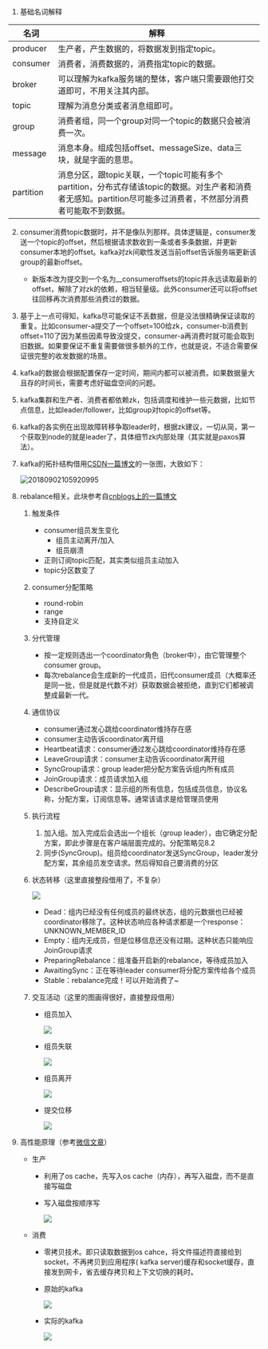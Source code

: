 

1. 基础名词解释

| 名词      | 解释                                                         |
| --------- | ------------------------------------------------------------ |
| producer  | 生产者，产生数据的，将数据发到指定topic。                    |
| consumer  | 消费者，消费数据的，消费指定topic的数据。                    |
| broker    | 可以理解为kafka服务端的整体，客户端只需要跟他打交道即可，不用关注其内部。 |
| topic     | 理解为消息分类或者消息组即可。                               |
| group     | 消费者组，同一个group对同一个topic的数据只会被消费一次。     |
| message   | 消息本身。组成包括offset、messageSize、data三块，就是字面的意思。 |
| partition | 消息分区，跟topic关联，一个topic可能有多个partition，分布式存储该topic的数据。对生产者和消费者无感知。partition尽可能多过消费者，不然部分消费者可能取不到数据。 |

2. consumer消费topic数据时，并不是像队列那样。具体逻辑是，consumer发送一个topic的offset，然后根据请求数收到一条或者多条数据，并更新consumer本地的offset。kafka对zk间歇性发送当前offset告诉服务端更新该group的最新offset。

   - 新版本改为提交到一个名为__consumeroffsets的topic并永远读取最新的offset，解除了对zk的依赖，相当轻量级。此外consumer还可以将offset往回移再次消费那些消费过的数据。

3. 基于上一点可得知，kafka尽可能保证不丢数据，但是没法很精确保证读取的重复。比如consumer-a提交了一个offset=100给zk，consumer-b消费到offset=110了因为某些因素导致没提交，consumer-a再消费时就可能会取到旧数据。如果要保证不重复需要做很多额外的工作，也就是说，不适合需要保证很完整的收发数据的场景。

4. kafka的数据会根据配置保存一定时间，期间内都可以被消费。如果数据量大且存的时间长，需要考虑好磁盘空间的问题。

5. kafka集群和生产者、消费者都依赖zk，包括调度和维护一些元数据，比如节点信息，比如leader/follower，比如group对topic的offset等。

6. kafka的各实例在出现故障转移争取leader时，根据zk建议，一切从简，第一个获取到node的就是leader了，具体细节zk内部处理（其实就是paxos算法）。

7. kafka的拓扑结构借用[CSDN一篇博文](https://blog.csdn.net/u010020099/article/details/82290403)的一张图，大致如下：

   ![20180902105920995](20180902105920995.png)

8. rebalance相关。此块参考自[cnblogs上的一篇博文](http://www.cnblogs.com/huxi2b/p/6223228.html)

   1. 触发条件
      - consumer组员发生变化
        - 组员主动离开/加入
        - 组员崩溃
      - 正则订阅topic匹配，其实类似组员主动加入
      - topic分区数变了

   2. consumer分配策略
      - round-robin
      - range
      - 支持自定义

   3. 分代管理

      - 按一定规则选出一个coordinator角色（broker中），由它管理整个consumer group。
      - 每次rebalance会生成新的一代成员，旧代consumer成员（大概率还是同一批，但是就是代数不对）获取数据会被拒绝，直到它们都被调整成最新一代。

   4. 通信协议

      - consumer通过发心跳给coordinator维持存在感
      - consumer主动告诉coordinator离开组
      - Heartbeat请求：consumer通过发心跳给coordinator维持存在感
      - LeaveGroup请求：consumer主动告诉coordinator离开组
      - SyncGroup请求：group leader把分配方案告诉组内所有成员
      - JoinGroup请求：成员请求加入组
      - DescribeGroup请求：显示组的所有信息，包括成员信息，协议名称，分配方案，订阅信息等。通常该请求是给管理员使用

   5. 执行流程

      1. 加入组。加入完成后会选出一个组长（group leader），由它确定分配方案，即此步骤是在客户端层面完成的。分配策略见8.2
      2. 同步(SyncGroup)。组员给coordinator发送SyncGroup，leader发分配方案，其余组员发空请求。然后得知自己要消费的分区

   6. 状态转移（这里直接整段借用了，不复杂）

      ![](735367-20161226180046945-1657832046.png)

      - Dead：组内已经没有任何成员的最终状态，组的元数据也已经被coordinator移除了。这种状态响应各种请求都是一个response： UNKNOWN_MEMBER_ID
      - Empty：组内无成员，但是位移信息还没有过期。这种状态只能响应JoinGroup请求
      - PreparingRebalance：组准备开启新的rebalance，等待成员加入
      - AwaitingSync：正在等待leader consumer将分配方案传给各个成员
      - Stable：rebalance完成！可以开始消费了~

   7. 交互活动（这里的图画得很好，直接整段借用）

      - 组员加入

        ![](735367-20180122172838209-863721577.png)

      - 组员失联

        ![](735367-20180122172921209-2006292699.png)

      - 组员离开

        ![](735367-20180122172958600-838820663.png)

      - 提交位移

        ![](735367-20180122173024959-506110104.png)

9. 高性能原理（参考[微信文章](https://mp.weixin.qq.com/s/g1TdX3Cce45MlBK384gAWA)）

   - 生产

     - 利用了os cache，先写入os cache（内存），再写入磁盘，而不是直接写磁盘

     - 写入磁盘按顺序写

       ![](639.webp)

   - 消费

     - 零拷贝技术。即只读取数据到os cahce，将文件描述符直接给到socket，不再拷贝到应用程序( kafka server)缓存和socket缓存，直接发到网卡，省去缓存拷贝和上下文切换的耗时。

     - 原始的kafka

       ![](640.webp)

     - 实际的kafka

       ![](642.webp)






